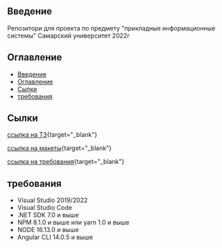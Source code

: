 ## Введение

Репозитори для проекта по предмету "прикладные информационные системы" 
Самарский университет 2022г

## Оглавление

- [Введение](#введение)
- [Оглавление](#оглавление)
- [Сылки](#сылки)
- [требования](#требования)

## Сылки

[ссылка на ТЗ](https://docs.yandex.ru/docs/view?url=ya-disk-public%3A%2F%2FGXFetMPR0FbndpqaGlrusXXEvbPaVs8JwxPJ%2B1Cl4%2BQoA7c2jzsfZhoV1R9c5L%2BUq%2FJ6bpmRyOJonT3VoXnDag%3D%3D%3A%2FМатериалы%20для%20практики%2FЗадания%20для%20команд%20(4%20вида%20на%20группу)%2FПРОЕКТ_Приложение_подачи_данных_домовладельцев_V1_00.pdf&name=ПРОЕКТ_Приложение_подачи_данных_домовладельцев_V1_00.pdf "ссылка на ТЗ"){target="_blank"}

[ссылка на макеты](https://www.figma.com/file/FP5E5f897mrs5lCs916IK1/Приложение-подачи-данных-домовладельцев?node-id=137%3A0 "ссылка на макеты"){target="_blank"}

[ссылка на требования](https://docs.yandex.ru/docs/view?url=ya-disk-public%3A%2F%2FGXFetMPR0FbndpqaGlrusXXEvbPaVs8JwxPJ%2B1Cl4%2BQoA7c2jzsfZhoV1R9c5L%2BUq%2FJ6bpmRyOJonT3VoXnDag%3D%3D%3A%2FМатериалы%20для%20практики%2FПИС%20(требования%20к%20выполнению%20практической%20работы).docx&name=ПИС%20(требования%20к%20выполнению%20практической%20работы).docx "ссылка на требования"){target="_blank"}

## требования

- Visual Studio 2019/2022
- Visual Studio Code 
- .NET SDK 7.0 и выше
- NPM 8.1.0 и выше или yarn 1.0 и выше
- NODE 16.13.0 и выше
- Angular CLI 14.0.5 и выше
